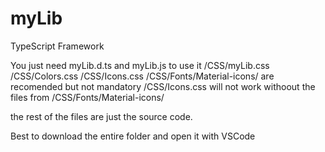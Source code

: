 # myLib
TypeScript Framework


You just need myLib.d.ts and myLib.js to use it 
/CSS/myLib.css
/CSS/Colors.css
/CSS/Icons.css
/CSS/Fonts/Material-icons/ 
are recomended but not mandatory 
/CSS/Icons.css will not work withoout the files from /CSS/Fonts/Material-icons/ 

the rest of the files are just the source code. 

Best to download the entire folder and open it with VSCode

